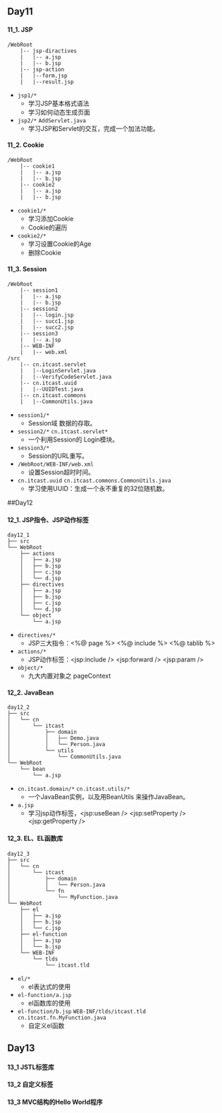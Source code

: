 ## Day11
#### 11_1. JSP
```
/WebRoot
    |-- jsp-diractives
    |   |-- a.jsp
    |   |-- b.jsp
    |-- jsp-action
    |   |--form.jsp
    |   |--result.jsp
```
* `jsp1/*`
    * 学习JSP基本格式语法
    * 学习如何动态生成页面
* `jsp2/*` `AddServlet.java`
    * 学习JSP和Servlet的交互，完成一个加法功能。

#### 11_2. Cookie
```
/WebRoot
    |-- cookie1
    |   |-- a.jsp
    |   |-- b.jsp
    |-- cookie2
    |   |-- a.jsp
    |   |-- b.jsp
```
* `cookie1/*`
    * 学习添加Cookie
    * Cookie的遍历
* `cookie2/*`
    * 学习设置Cookie的Age
    * 删除Cookie

#### 11_3. Session
```
/WebRoot
    |-- session1
    |   |-- a.jsp
    |   |-- b.jsp
    |-- session2
    |   |-- login.jsp
    |   |-- succ1.jsp
    |   |-- succ2.jsp
    |-- session3
    |   |-- a.jsp
    |-- WEB-INF
    |   |-- web.xml
/src
    |-- cn.itcast.servlet
    |   |--LoginServlet.java
    |   |--VerifyCodeServlet.java
    |-- cn.itcast.uuid
    |   |--UUIDTest.java
    |-- cn.itcast.commons
    |   |--CommonUtils.java
```
* `session1/*`
    * Session域 数据的存取。
* `session2/*` `cn.itcast.servlet*`
    * 一个利用Session的 Login模块。
* `session3/*`
    * Session的URL重写。
* `/WebRoot/WEB-INF/web.xml`
    * 设置Session超时时间。
* `cn.itcast.uuid` `cn.itcast.commons.CommonUtils.java`
    * 学习使用UUID：生成一个永不重复的32位随机数。

##Day12
#### 12_1. JSP指令、JSP动作标签
```
day12_1
├── src
└── WebRoot
    ├── actions
    │   ├── a.jsp
    │   ├── b.jsp
    │   ├── c.jsp
    │   └── d.jsp
    ├── directives
    │   ├── a.jsp
    │   ├── b.jsp
    │   ├── c.jsp
    │   └── d.jsp
    └── object
        └── a.jsp
```
* `directives/*`
    * JSP三大指令：<%@ page %> <%@ include %> <%@ tablib %>
* `actions/*`
    * JSP动作标签：<jsp:include /> <jsp:forward /> <jsp:param />
* `object/*`
    * 九大内置对象之 pageContext

#### 12_2. JavaBean
```
day12_2
├── src
│   └── cn
│       └── itcast
│           ├── domain
│           │   ├── Demo.java
│           │   └── Person.java
│           └── utils
│               └── CommonUtils.java
└── WebRoot
    └── bean
        └── a.jsp
```
* `cn.itcast.domain/*` `cn.itcast.utils/*`
    * 一个JavaBean实例，以及用BeanUtils 来操作JavaBean。
* `a.jsp`
    * 学习jsp动作标签，<jsp:useBean /> <jsp:setProperty /> <jsp:getProperty />


#### 12_3. EL、EL函数库
```
day12_3
├── src
│   └── cn
│       └── itcast
│           ├── domain
│           │   └── Person.java
│           └── fn
│               └── MyFunction.java
└── WebRoot
    ├── el
    │   ├── a.jsp
    │   ├── b.jsp
    │   └── c.jsp
    ├── el-function
    │   ├── a.jsp
    │   └── b.jsp
    └── WEB-INF
        └── tlds
            └── itcast.tld

```
* `el/*`
    * el表达式的使用
* `el-function/a.jsp`
    * el函数库的使用
* `el-function/b.jsp` `WEB-INF/tlds/itcast.tld` `cn.itcast.fn.MyFunction.java`
    * 自定义el函数

## Day13
#### 13_1 JSTL标签库
#### 13_2 自定义标签
#### 13_3 MVC结构的Hello World程序


